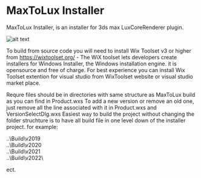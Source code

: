 # MaxToLux Installer
MaxToLux Installer, is an installer for 3ds max LuxCoreRenderer plugin.

![alt text](https://luxrender.org/content/MaxToLux_installer.jpg)

To build from source code you will need to install Wix Toolset v3 or higher from https://wixtoolset.org/ - The WiX toolset lets developers create installers for Windows Installer, the Windows installation engine. it is opensource and free of charge.
For best experience you can install Wix Toolset extention for visual studio from WixToolset website or visual studio market place.

Requre files should be in directories with same structure as MaxToLux build as you can find in Product.wxs
To add a new version or remove an old one, just remove all the line associated with it in Product.wxs and VersionSelectDlg.wxs
Easiest way to build the project without changing the folder struchture is to have all build file in one level down of the installer project. for example:

..\Build\v2019\
..\Build\v2020\
..\Build\v2021\
..\Build\v2022\

ect.
